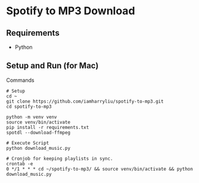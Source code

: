 # Spotify to MP3 Download

## Requirements

- Python

## Setup and Run (for Mac)

Commands

```
# Setup
cd ~
git clone https://github.com/iamharryliu/spotify-to-mp3.git
cd spotify-to-mp3

python -m venv venv
source venv/bin/activate
pip install -r requirements.txt
spotdl --download-ffmpeg

# Execute Script
python download_music.py

# Cronjob for keeping playlists in sync.
crontab -e
0 */1 * * * cd ~/spotify-to-mp3/ && source venv/bin/activate && python download_music.py
```
